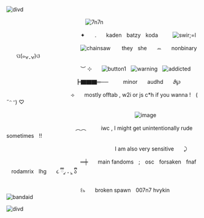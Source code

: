 ![divd](https://github.com/user-attachments/assets/09cc4a6e-0db9-4291-9897-5be7567270ad)




ㅤㅤㅤㅤㅤㅤㅤㅤㅤㅤㅤㅤㅤㅤㅤㅤ![7n7n](https://github.com/user-attachments/assets/7b9d3132-497e-478e-a0ae-c2e648bdfefc)




ㅤㅤㅤㅤㅤㅤㅤㅤㅤㅤㅤㅤㅤㅤㅤ✦ㅤㅤ.ㅤㅤkadenㅤbatzyㅤkodaㅤㅤㅤ![swir;=l](https://github.com/user-attachments/assets/a22881cb-ec16-4970-953d-197bb05dd81c)


ㅤㅤㅤㅤㅤㅤㅤㅤㅤㅤㅤㅤㅤㅤㅤ![chainsaw](https://github.com/user-attachments/assets/e7d6c339-e0a9-48dc-ac82-8b14ffafe9ec)
ㅤㅤtheyㅤsheㅤㅤꕀㅤㅤnonbinaryㅤㅤପ(๑ᴗ͈ˬᴗ͈)ଓ

ㅤㅤㅤㅤㅤㅤㅤㅤㅤㅤㅤㅤㅤㅤㅤ︶ ⊹ㅤㅤ![button1](https://github.com/user-attachments/assets/f9c1acb6-4ee9-445d-9fab-4829823aa4fc)ㅤ![warning](https://github.com/user-attachments/assets/6e56a5ff-9465-4619-b5d1-2f76f20f30d9)ㅤ![addicted](https://github.com/user-attachments/assets/9a6ff46d-39f7-4044-834f-2c24d88c269e)






ㅤㅤㅤㅤㅤㅤㅤㅤㅤㅤㅤㅤㅤㅤ┣▇▇▇═──ㅤㅤㅤminorㅤㅤaudhdㅤㅤ𝜗℘

ㅤㅤㅤㅤㅤㅤㅤㅤㅤㅤㅤㅤㅤ⟢ㅤㅤmostly offtab , w2i or js c*h if you wanna !ㅤ( ˶ᵔ ᵔ) ♡


ㅤㅤㅤㅤㅤㅤㅤㅤㅤㅤㅤㅤㅤㅤㅤㅤㅤㅤㅤㅤㅤㅤㅤㅤㅤㅤ![image](https://github.com/user-attachments/assets/1cdbea3a-d974-4a94-ab24-1a70f960c7a8)



ㅤㅤㅤㅤㅤㅤㅤㅤㅤㅤㅤㅤㅤㅤ︵︵ㅤㅤㅤiwc , I might get unintentionally rude sometimesㅤ!!

ㅤㅤㅤㅤㅤㅤㅤㅤㅤㅤㅤㅤㅤㅤㅤㅤㅤㅤㅤㅤㅤㅤI am also very sensitiveㅤㅤ⤸

ㅤㅤㅤㅤㅤㅤㅤㅤㅤㅤㅤㅤㅤㅤㅤ═╪ㅤㅤmain fandomsㅤ;ㅤoscㅤforsakenㅤfnafㅤrodamrixㅤlhgㅤㅤ૮ ྀི◞͈ ˔ ◟͈ ྀིა

ㅤㅤㅤㅤㅤㅤㅤㅤㅤㅤㅤㅤㅤㅤㅤ꒰৯ㅤㅤbroken spawnㅤ007n7 hvykinㅤㅤ![bandaid](https://github.com/user-attachments/assets/aa8a51ac-a499-47b6-8873-a0ae7a6546ba)



![divd](https://github.com/user-attachments/assets/fa901d05-9c1c-4566-bc8b-2c33ccf2b2c6)

